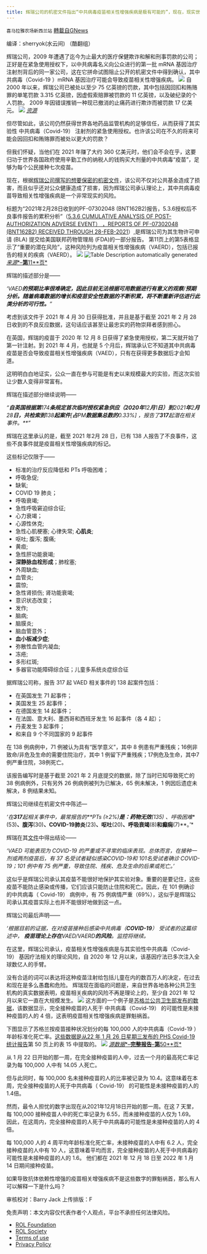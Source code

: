 ```yaml
---
title: 辉瑞公司的机密文件指出“中共病毒疫苗相关性增强疾病是极有可能的”，现在，现实世界的数据证明它已经发生了
---
```

`喜马拉雅农场新西兰站` [轉載自GNews](https://gnews.org/zh-hans/2109889/)

编译：sherryok(水云间) （酷翻组）

辉瑞公司，2009 年遭遇了迄今为止最大的医疗保健欺诈和解和刑事罚款的公司；正好是在紧急使用授权下，以中共病毒名义向公众进行的第一批 mRNA 基因治疗注射剂背后的同一家公司，这在它拼命试图阻止公开的机密文件中得到确认，其中共病毒（Covid-19 ）mRNA 基因治疗可能会导致疫苗相关性增强疾病。
![](https://assets.gnews.org/wp-content/uploads/2022/03/1-46.png)
自 2000 年以来，辉瑞公司已被处以至少 75 亿英镑的罚款，其中包括因回扣和贿赂罪的单笔罚款 3.315 亿英镑，因虚假索赔罪被罚款的 11 亿英镑，以及破纪录的个人罚款。 2009 年因错误推销一种现已撤消的止痛药进行欺诈而被罚款 17 亿美元。
![](https://assets.gnews.org/wp-content/uploads/2022/03/2-30.png)
[*资源*](https://translate.google.com/website?sl=en&amp;tl=zh-CN&amp;hl=en&amp;client=webapp&amp;u=https://violationtracker.goodjobsfirst.org/prog.php?parent%3Dpfizer)

但尽管如此，该公司仍然获得世界各地药品监管机构的足够信任，从而获得了其实验性 中共病毒（Covid-19） 注射剂的紧急使用授权。也许该公司在不久的将来可能会因回扣和贿赂罪而被处以更大的罚款？

但我们怀疑，当他们在 2021 年赚了大约 360 亿美元时，他们会不会在乎，这要归功于世界各国政府使用辛勤工作的纳税人的钱购买大剂量的中共病毒“疫苗”，足够为每个公民接种七次疫苗。

现在，根据[辉瑞公司撰写的想要保密的机密文件](https://translate.google.com/website?sl=en&amp;tl=zh-CN&amp;hl=en&amp;client=webapp&amp;u=https://drtrozzi.org/wp-content/uploads/2022/01/Pfizer-Cumulative-Analysis-of-Post-authorization-Adverse-Event-Reports.pdf)，该公司不仅对公共基金造成了损害，而且似乎还对公众健康造成了损害，因为辉瑞公司承认理论上，其中共病毒疫苗导致相关性增强疾病是一个非常现实的风险。

标题为“2021年2月28日收到的PF-07302048 (BNT162B2)报告，5.3.6授权后不良事件报告的累积分析”（[5.3.6 CUMULATIVE ANALYSIS OF POST-AUTHORIZATION ADVERSE EVENT） ，REPORTS OF PF-07302048 (BNT162B2) RECEIVED THROUGH 28-FEB-2021](https://drtrozzi.org/wp-content/uploads/2022/01/Pfizer-Cumulative-Analysis-of-Post-authorization-Adverse-Event-Reports.pdf)）,是辉瑞公司为其生物许可申请 (BLA) 提交给美国联邦药物管理局 (FDA)的一部分报告。 第11页上的第5表格显示了“重要的潜在风险”，这种风险列为疫苗相关性增强疾病（VAERD），包括已报告的相关的疾病（VAERD）。
![](https://assets.gnews.org/wp-content/uploads/2022/03/3-28.png)
![Table
Description automatically generated]()[*来源**–**第**11**页*](https://translate.google.com/website?sl=en&amp;tl=zh-CN&amp;hl=en&amp;client=webapp&amp;u=https://drtrozzi.org/wp-content/uploads/2022/01/Pfizer-Cumulative-Analysis-of-Post-authorization-Adverse-Event-Reports.pdf)

辉瑞的描述部分是——

*‘VAED**的预期比率很难确定，因此目前无法根据可用数据进行有意义的观察**/**预期分析。随着病毒数据的增长和疫苗安全性数据的不断积累，将不断重新评估进行此类分析的可行性。**”*

考虑到该文件于 2021 年 4 月 30 日获得批准，并且是基于截至 2021 年 2 月 28 日收到的不良反应数据，这句话应该甚至让最忠实的药物崇拜者感到担心。

在英国，辉瑞的疫苗于 2020 年 12 月 8 日获得了紧急使用授权，第二天就开始了第一针注射。到 2021 年 4 月，也就是 5 个月后，辉瑞承认它不知道其中共病毒疫苗是否会导致疫苗相关性增强疾病（VAED），只有在获得更多数据后才会知道。

这明明白白地证实，公众一直在参与可能是有史以来规模最大的实验，而这次实验让少数人变得非常富有。

辉瑞在描述部分继续说明——

*“**自英国根据第**174**条规定首次临时授权紧急供应（**2020**年**12**月**1**日）到**2021**年**2**月**28**日，共检索到**138**起案件**[**占**PM**数据集总数的**0.33%]* *，报告了**317**起潜在相关事件。**”*

辉瑞在这里承认的是，截至 2021 年2月 28 日，已有 138 人报告了不良事件，这些不良事件就是疫苗相关性增强疾病的标记。

这些标记仅限于——

- 标准的治疗反应降低和 PTs 呼吸困难；
- 呼吸急促;
- 缺氧;
- COVID 19 肺炎；
- 呼吸衰竭;
- 急性呼吸窘迫综合征;
- 心力衰竭；
- 心源性休克;
- 急性心肌梗塞; 心律失常; **心肌炎**;
- 呕吐; 腹泻; 腹痛;
- 黄疸;
- 急性肝功能衰竭;
- **深静脉血栓形成**；肺栓塞;
- 外周缺血;
- 血管炎;
- 震惊;
- 急性肾损伤; 肾功能衰竭;
- 意识状态改变；
- 发作;
- 脑病;
- 脑膜炎;
- 脑血管意外；
- **血小板减少症**;
- 弥散性血管内凝血;
- 冻疮;
- 多形红斑;
- 多器官功能障碍综合征；儿童多系统炎症综合征


据辉瑞公司称，报告 317 起 VAED 相关事件的 138 起案件包括：

- 在英国发生 71 起事件；
- 美国发生 25 起事件；
- 在德国发生 14 起事件；
- 在法国、意大利、墨西哥和西班牙发生 16 起事件（各 4 起）；
- 丹麦发生 3 起事件；
- 和来自 9 个不同国家的 9 起事件


在 138 例病例中，71 例被认为具有“医学意义”，其中 8 例患有严重残疾；16例非致命/非危及生命的需要住院治疗，其中 1 例留下严重残疾；17例危及生命，其中7例严重住院，38例死亡。

该报告编写时是基于截至 2021 年 2 月底提交的数据，除了当时已知导致死亡的 38 例病例外，只有另外 26 例病例被列为已解决，65 例未解决，1 例因后遗症未解决，8 例结果未知。

辉瑞公司继续在机密文件中陈述—

*‘在**317**起相关事件中，最常报告的**PTs (≥2%)**是：药物无效**(135)* *、呼吸困难**(53)**、腹泻**(30)**、**COVID-19**肺炎**(23)**、呕吐**(20)**、呼吸衰竭**(8)**和癫痫**(7)**。’*

辉瑞在其[文件](https://translate.google.com/website?sl=en&amp;tl=zh-CN&amp;hl=en&amp;client=webapp&amp;u=https://drtrozzi.org/wp-content/uploads/2022/01/Pfizer-Cumulative-Analysis-of-Post-authorization-Adverse-Event-Reports.pdf)中得出结论——

*‘VAED 可能表现为 COVID-19 的严重或不寻常的临床表现。总体而言，在接种一剂或两剂疫苗后，有 37 名受试者疑似感染COVID-19和 101名受试者确诊 COVID-19；101 例中有 75 例严重，导致住院、残疾、危及生命的后果或死亡。’*

这似乎是辉瑞公司承认其疫苗不能很好地保护其实验对象。重要的是要记住，这些疫苗不能防止感染或传播，它们应该只能防止住院和死亡。因此，在 101 例确诊的中共病毒（ Covid-19） 病例中，有 75 例病情严重（69%），这似乎是辉瑞公司承认其疫苗实际上也并不能很好地做到这一点。

辉瑞公司最后声明——

*‘**根据目前的证据，在对疫苗接种后感染中共病毒（**COVID-19**）* *受试者的这篇综述中，*
***疫苗理论上存在******VAED/VAERD******的风险****。监控将继续。*

在这里，辉瑞公司承认，疫苗相关性增强疾病是与其实验性中共病毒（Covid-19） 基因疗法相关的理论风险，自 2020 年 12 月以来，该基因疗法已多次注入全球数亿人的手臂。

没有合适的词可以表达将这种疫苗注射给包括儿童在内的数百万人的决定，在过去和现在是多么愚蠢和危险。 辉瑞现在面临的问题是，来自世界各地各种公共卫生机构的真实数据表明，疫苗相关疾病的风险不再是理论上的，至少自 2021 年 12 月以来它一直在大规模发生。
![](https://assets.gnews.org/wp-content/uploads/2022/03/4-23.png)
这方面的一个例子是[苏格兰公共卫生部发布的数据](https://dailyexpose-uk.translate.goog/2022/01/27/bbc-news-wont-tell-you-vaccinated-suffering-ade/?_x_tr_sl=en&amp;_x_tr_tl=zh-CN&amp;_x_tr_hl=en&amp;_x_tr_pto=wapp)，该数据显示，完全接种疫苗的人死于 中共病毒（Covid-19） 的可能性是未接种疫苗的人的 4 倍，这表明疫苗相关性增强疾病是罪魁祸首。

下图显示了苏格兰按疫苗接种状况划分的每 100,000 人的中共病毒（Covid-19 ）年龄标准化死亡率。[这些数据是从22 年 1 月 26 日星期三发布的 PHS Covid-19 统计报告](https://translate.google.com/website?sl=en&amp;tl=zh-CN&amp;hl=en&amp;client=webapp&amp;u=https://publichealthscotland.scot/media/11318/22-01-26-covid19-winter_publication_report.pdf)第 50 页上的表 15 中提取的。
![](https://assets.gnews.org/wp-content/uploads/2022/03/5-20.png)
[*源数据**–**完整报告**–**第**50**页*](https://translate.google.com/website?sl=en&amp;tl=zh-CN&amp;hl=en&amp;client=webapp&amp;u=https://publichealthscotland.scot/publications/covid-19-statistical-report/covid-19-statistical-report-26-january-2022/)

从 1 月 22 日开始的那一周，在完全接种疫苗的人中，过去一个月的最高死亡率记录为每 100,000 人中有 14.05 人死亡。

但与此同时，每 100,000 名未接种疫苗的人的比率被记录为 10.4。这意味着在本周，完全接种疫苗的人死于中共病毒（ Covid-19） 的可能性是未接种疫苗的人的 1.4倍。

然而，最令人担忧的数字出现在从2021年12月18日开始的那一周。在这 7 天里，每 100,000 接种疫苗人中的死亡率记录为 6.55，而未接种疫苗的人仅为 1.69。 因此，在这周内，完全接种疫苗的人死于中共病毒的可能性是未接种疫苗的人的 4倍。

每 100,000 人的 4 周平均年龄标准化死亡率，未接种疫苗的人中有 6.2 人，完全接种疫苗的人中有 10 人，这意味着平均而言，完全接种疫苗的人死于中共病毒的可能性是未接种疫苗的人的 1.6。 他们都在 2021 年 12 月 18 日至 2022 年 1 月 14 日期间接种疫苗。

如果导致抗体依赖性增强的疫苗相关增强疾病不是这些数字的罪魁祸首，那么有人可以解释一下是什么吗？



审核校对：Barry Jack
上传排版：F

 

免责声明：本文内容仅代表作者个人观点，平台不承担任何法律风险。

- [ROL Foundation](https://rolfoundation.org/)
- [ROL Society](https://rolsociety.org/)
- [Terms of use](https://gnews.org/terms-of-use-3/)
- [Privacy Policy](https://gnews.org/privacy-policy/)
